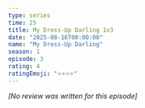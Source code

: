 ```yaml
---
type: series
time: 25
title: My Dress-Up Darling 1x3
date: "2025-08-16T00:00:00"
name: "My Dress-Up Darling"
season: 1
episode: 3
rating: 4
ratingEmoji: "⭐️⭐️⭐️⭐️"
---
```


_[No review was written for this episode]_